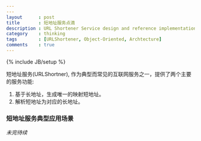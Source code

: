 ```yaml
---
---
layout      : post
title       : 短地址服务点滴
description : URL Shortener Service design and reference implementation
category    : thinking
tags        : [URLShortener, Object-Oriented, Archtecture]
comments    : true
---
```

{% include JB/setup %}

短地址服务(URLShortner), 作为典型而常见的互联网服务之一，提供了两个主要的服务功能:

1. 基于长地址，生成唯一的映射短地址。
2. 解析短地址为对应的长地址。

### 短地址服务典型应用场景

*未完待续*

